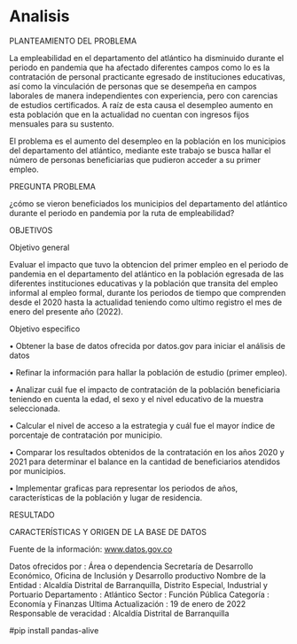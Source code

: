 # Analisis

PLANTEAMIENTO DEL PROBLEMA
 


La empleabilidad en el departamento del atlántico ha disminuido durante el periodo en pandemia que ha afectado diferentes campos como lo es la contratación de personal practicante egresado de instituciones educativas, así como la vinculación de personas que se desempeña en campos laborales de manera independientes con experiencia, pero con carencias de estudios certificados.
A raíz de esta causa el desempleo aumento en esta población que en la actualidad no cuentan con ingresos fijos mensuales para su sustento.

El problema es el aumento del desempleo en la población en los municipios del departamento del atlántico, mediante este trabajo se busca hallar el número de personas beneficiarias que pudieron acceder a su primer empleo.


PREGUNTA PROBLEMA

¿cómo se vieron beneficiados los municipios del departamento del atlántico durante el periodo en pandemia por la ruta de empleabilidad?	

OBJETIVOS


Objetivo general 


Evaluar el impacto que tuvo la obtencion del primer empleo en el periodo de pandemia en el departamento del atlántico en la población egresada de las diferentes instituciones educativas y la población que transita del empleo informal al empleo formal, durante los periodos de tiempo que comprenden desde el 2020 hasta la actualidad teniendo como ultimo registro el mes de enero del presente año (2022).


Objetivo especifico 


•	Obtener la base de datos ofrecida por datos.gov para iniciar el análisis de datos 

•	Refinar la información para hallar la población de estudio (primer empleo).

•	Analizar cuál fue el impacto de contratación de la población beneficiaria teniendo en cuenta la edad, el sexo y el nivel educativo de la muestra seleccionada.

•	Calcular el nivel de acceso a la estrategia y cuál fue el mayor índice de porcentaje de contratación por municipio.

•	Comparar los resultados obtenidos de la contratación en los años 2020 y 2021 para determinar el balance en la cantidad de beneficiarios atendidos por municipios.

•	Implementar graficas para representar los periodos de años, características de la población y lugar de residencia.

RESULTADO

CARACTERÍSTICAS Y ORIGEN DE LA BASE DE DATOS


Fuente de la información: www.datos.gov.co

Datos ofrecidos por : Área o dependencia	Secretaría de Desarrollo Económico, Oficina de Inclusión y Desarrollo productivo
Nombre de la Entidad	:	Alcaldía Distrital de Barranquilla, Distrito Especial, Industrial y Portuario
Departamento : Atlántico
Sector : Función Pública
Categoría :	Economía y Finanzas
Ultima Actualización	: 19 de enero de 2022
Responsable de veracidad 	: Alcaldía Distrital de Barranquilla

#pip install pandas-alive
